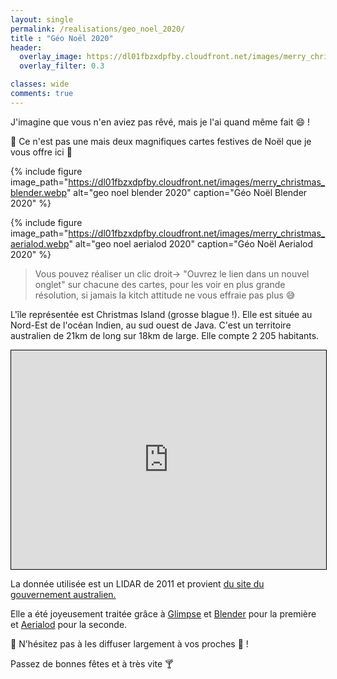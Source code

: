 ```yaml
---
layout: single
permalink: /realisations/geo_noel_2020/  
title : "Géo Noël 2020"   
header:
  overlay_image: https://dl01fbzxdpfby.cloudfront.net/images/merry_christmas_aerialod.webp
  overlay_filter: 0.3

classes: wide
comments: true
---
```


J'imagine que vous n'en aviez pas rêvé, mais je l'ai quand même fait :smile: !

:gift: Ce n'est pas une mais deux magnifiques cartes festives de Noël que je vous offre ici :gift:

{% include figure image_path="https://dl01fbzxdpfby.cloudfront.net/images/merry_christmas_blender.webp" alt="geo noel blender 2020" caption="Géo Noël Blender 2020" %}

{% include figure image_path="https://dl01fbzxdpfby.cloudfront.net/images/merry_christmas_aerialod.webp" alt="geo noel aerialod 2020" caption="Géo Noël Aerialod 2020" %}

>Vous pouvez réaliser un clic droit-> "Ouvrez le lien dans un nouvel onglet" sur chacune des cartes, pour les voir en plus grande résolution, si jamais la kitch attitude ne vous effraie pas plus :sweat_smile:

L'île représentée est Christmas Island (grosse blague !). Elle est située au Nord-Est de l'océan Indien, au sud ouest de Java. C'est un territoire australien de 21km de long sur 18km de large. Elle compte 2 205 habitants.

<iframe width="100%" height="350" frameborder="0" scrolling="no" marginheight="0" marginwidth="0" src="https://www.openstreetmap.org/export/embed.html?bbox=105.41416168212892%2C-10.645762120380684%2C105.86734771728516%2C-10.33721158817108&amp;layer=mapnik" style="border: 1px solid black"></iframe>

La donnée utilisée est un LIDAR de 2011 et provient [du site du gouvernement australien.](https://catalogue.data.wa.gov.au/dataset/christmas-island-dem-2011)

Elle a été joyeusement traitée grâce à [Glimpse](https://glimpse-editor.github.io/) et [Blender](https://www.blender.org/) pour la première et [Aerialod](http://ephtracy.github.io/index.html?page=aerialod) pour la seconde.

:santa: N'hésitez pas à les diffuser largement à vos proches :santa: !

Passez de bonnes fêtes et à très vite :cocktail:
